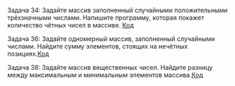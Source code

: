 Задача 34: Задайте массив заполненный случайными положительными трёхзначными числами. Напишите программу, которая покажет количество чётных чисел в массиве. [Код](task34/Program.cs)

Задача 36: Задайте одномерный массив, заполненный случайными числами. Найдите сумму элементов, стоящих на нечётных позициях.[Код](task36/Program.cs)

Задача 38: Задайте массив вещественных чисел. Найдите разницу между максимальным и минимальным элементов массива.[Код](task38/Program.cs)
